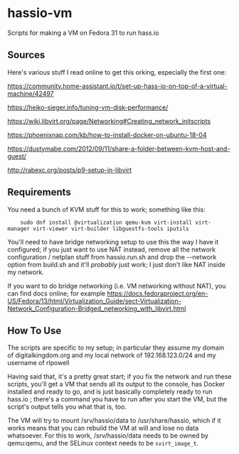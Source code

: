 # hassio-vm

Scripts for making a VM on Fedora 31 to run hass.io

## Sources

Here's various stuff I read online to get this orking, especially the first one:

https://community.home-assistant.io/t/set-up-hass-io-on-top-of-a-virtual-machine/42497

https://heiko-sieger.info/tuning-vm-disk-performance/

https://wiki.libvirt.org/page/Networking#Creating_network_initscripts

https://phoenixnap.com/kb/how-to-install-docker-on-ubuntu-18-04

https://dustymabe.com/2012/09/11/share-a-folder-between-kvm-host-and-guest/

http://rabexc.org/posts/p9-setup-in-libvirt

## Requirements

You need a bunch of KVM stuff for this to work; something like this:

        sudo dnf install @virtualization qemu-kvm virt-install virt-manager virt-viewer virt-builder libguestfs-tools iputils

You'll need to have bridge networking setup to use this the way I have it configured; if you just want to use NAT instead, remove all the network configuration / netplan stuff from hassio.run.sh and drop the --network option from build.sh and it'll *probably* just work; I just don't like NAT inside my network.

If you want to do bridge networking (i.e. VM networking without NAT), you can find docs online; for example https://docs.fedoraproject.org/en-US/Fedora/13/html/Virtualization_Guide/sect-Virtualization-Network_Configuration-Bridged_networking_with_libvirt.html

## How To Use

The scripts are specific to my setup; in particular they assume my domain of digitalkingdom.org and my local network of 192.168.123.0/24 and my username of rlpowell

Having said that, it's a pretty great start; if you fix the network and run these scripts, you'll get a VM that sends all its output to the console, has Docker installed and ready to go, and is just basically completely ready to run hass.io ; there's a command you have to run after you start the VM, but the script's output tells you what that is, too.

The VM will try to mount /srv/hassio/data to /usr/share/hassio, which if it works means that you can rebuild the VM at will and lose no data whatsoever.  For this to work, /srv/hassio/data needs to be owned by qemu:qemu, and the SELinux context needs to be `svirt_image_t`.
